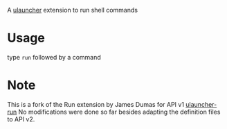 A [ulauncher](https://ulauncher.io/) extension to run shell commands

# Usage
type `run` followed by a command

# Note
This is a fork of the Run extension by James Dumas for API v1
[ulauncher-run](https://ext.ulauncher.io/-/github-james-dumas-ulauncher-run)
No modifications were done so far besides adapting the definition files to API v2.
